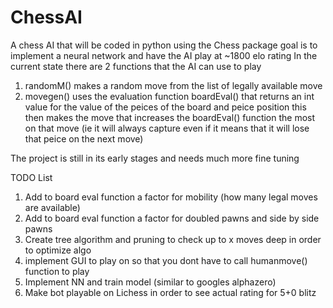 # ChessAI
 A chess AI that will be coded in python using the Chess package goal is to implement a neural network and have the AI play at ~1800 elo rating 
In the current state there are 2 functions that the AI can use to play 
1. randomM() makes a random move from the list of legally available move 
2. movegen() uses the evaluation function boardEval() that returns an int value for the value of the peices of the board and peice position this then makes the move that increases the boardEval() function the most on that move (ie it will always capture even if it means that it will lose that peice on the next move) 

The project is still in its early stages and needs much more fine tuning 

TODO List 
1. Add to board eval function a factor for mobility (how many legal moves are available)
2. Add to board eval function a factor for doubled pawns and side by side pawns 
3. Create tree algorithm and pruning to check up to x moves deep in order to optimize algo 
4. implement GUI to play on so that you dont have to call humanmove() function to play 
5. Implement NN and train model (similar to googles alphazero)
6. Make bot playable on Lichess in order to see actual rating for 5+0 blitz 
